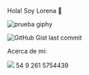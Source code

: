 Hola! Soy Lorena 👋

![prueba giphy](https://media.giphy.com/media/TdjQAgDIkRsYm1HUbt/giphy.gif)

![GitHub Gist last commit](https://img.shields.io/github/gist/last-commit/1?color=ff69b4)

Acerca de mi:

![](https://github.com/Lore4444/IMAGENES/blob/main/whatsapp.jpg) 54 9 261 5754439

<!--
**Lore4444/Lore4444** is a ✨ _special_ ✨ repository because its `README.md` (this file) appears on your GitHub profile.

Here are some ideas to get you started:

- 🔭 I’m currently working on ...
- 🌱 I’m currently learning ...
- 👯 I’m looking to collaborate on ...
- 🤔 I’m looking for help with ...
- 💬 Ask me about ...
- 📫 How to reach me: ...
- 😄 Pronouns: ...
- ⚡ Fun fact: ...
-->



